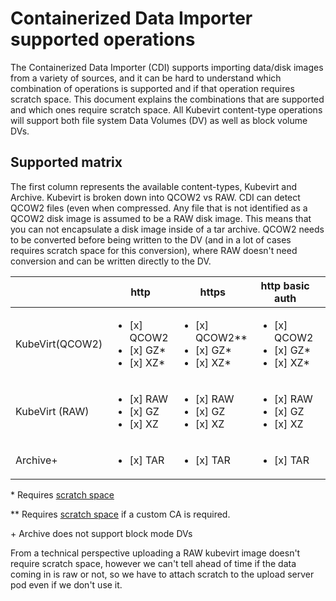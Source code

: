 # Containerized Data Importer supported operations
The Containerized Data Importer (CDI) supports importing data/disk images from a variety of sources, and it can be hard to understand which combination of operations is supported and if that operation requires scratch space. This document explains the combinations that are supported and which ones require scratch space. All Kubevirt content-type operations will support both file system Data Volumes (DV) as well as block volume DVs.

## Supported matrix

The first column represents the available content-types, Kubevirt and Archive. Kubevirt is broken down into QCOW2 vs RAW.  CDI can detect QCOW2 files (even when compressed.  Any file that is not identified as a QCOW2 disk image is assumed to be a RAW disk image.  This means that you can not encapsulate a disk image inside of a tar archive.  QCOW2 needs to be converted before being written to the DV (and in a lot of cases requires scratch space for this conversion), where RAW doesn't need conversion and can be written directly to the DV.

| | http | https | http basic auth | Registry | S3 Bucket | Upload |
|--------------|---------|-|--|-------|--------|------------|
| KubeVirt(QCOW2)        |<ul><li>[x] QCOW2</li><li>[x] GZ\*</li><li>[x] XZ\*</li></ul> |<ul><li>[x] QCOW2\*\*</li><li>[x] GZ\*</li><li>[x] XZ\*</li></ul> |<ul><li>[x] QCOW2</li><li>[x] GZ\*</li><li>[x] XZ\*</li></ul> | <ul><li>[x] QCOW2\*</li><li>[ ] GZ</li><li>[ ] XZ</li></ul> | <ul><li>[x] QCOW2\*</li><li>[x] GZ\*</li><li>[x] XZ\*</li></ul> | <ul><li>[x] QCOW2\*</li><li>[x] GZ\*</li><li>[x] XZ\*</li></ul> |
| KubeVirt (RAW)          |<ul><li>[x] RAW</li><li>[x] GZ</li><li>[x] XZ</li></ul> |<ul><li>[x] RAW</li><li>[x] GZ</li><li>[x] XZ</li></ul> | <ul><li>[x] RAW</li><li>[x] GZ</li><li>[x] XZ</li></ul> | <ul><li>[x] RAW*</li><li>[ ] GZ</li><li>[ ] XZ</li></ul> | <ul><li>[x] RAW</li><li>[x] GZ</li><li>[x] XZ</li></ul> | <ul><li>[x] RAW*</li><li>[x] GZ*</li><li>[x] XZ*</li></ul> |
| Archive+ | <ul><li>[x] TAR</li></ul> | <ul><li>[x] TAR</li></ul> | <ul><li>[x] TAR</li></ul> | <ul><li>[ ] TAR</li></ul> | <ul><li>[ ] TAR</li></ul> | <ul><li>[ ] TAR</li></ul> |

\* Requires [scratch space](scratch-space.md)

\*\* Requires [scratch space](scratch-space.md) if a custom CA is required.

\+ Archive does not support block mode DVs

From a technical perspective uploading a RAW kubevirt image doesn't require scratch space, however we can't tell ahead of time if the data coming in is raw or not, so we have to attach scratch to the upload server pod even if we don't use it. 
